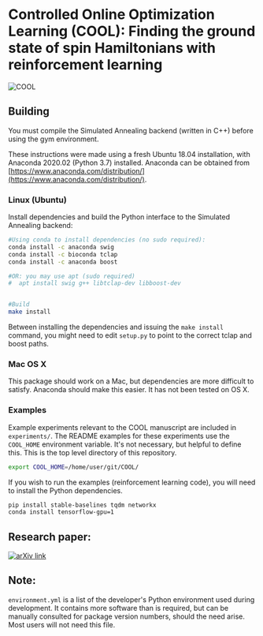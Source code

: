 # Controlled Online Optimization Learning (COOL): Finding the ground state of spin Hamiltonians with reinforcement learning

![COOL](http://kylemills.ca/image/COOL_square_1k.jpg)

## Building
You must compile the Simulated Annealing backend (written in C++) before using the gym environment.

These instructions were made using a fresh Ubuntu 18.04 installation, with Anaconda 2020.02 (Python 3.7) installed. Anaconda can be obtained from [https://www.anaconda.com/distribution/](https://www.anaconda.com/distribution/).




### Linux (Ubuntu)
Install dependencies and build the Python interface to the Simulated Annealing backend:

``` bash
#Using conda to install dependencies (no sudo required):
conda install -c anaconda swig
conda install -c bioconda tclap
conda install -c anaconda boost

#OR: you may use apt (sudo required)
#  apt install swig g++ libtclap-dev libboost-dev 


#Build
make install
```

Between installing the dependencies and issuing the `make install` command, you might need to edit `setup.py` to point to the correct tclap and boost paths.


### Mac OS X 
This package should work on a Mac, but dependencies are more difficult to satisfy. Anaconda should make this easier.  It has not been tested on OS X.



### Examples
Example experiments relevant to the COOL manuscript are included in `experiments/`. The README examples for these experiments use the `COOL_HOME` environment variable. It's not necessary, but helpful to define this.  This is the top level directory of this repository.

```bash 
export COOL_HOME=/home/user/git/COOL/
```

If you wish to run the examples (reinforcement learning code), you will need to install the Python dependencies.

```bash
pip install stable-baselines tqdm networkx
conda install tensorflow-gpu=1
```


## Research paper: 
[![arXiv link](http://kylemills.ca/image/COOL_card.png)](https://arxiv.org/abs/2003.00011)




## Note:
`environment.yml` is a list of the developer's Python environment used during development.  It contains more software than is required, but can be manually consulted for package version numbers, should the need arise.  Most users will not need this file.
